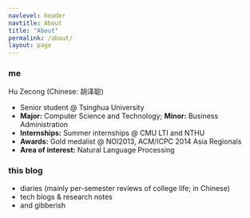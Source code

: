 ```yaml
---
navlevel: header
navtitle: About
title: "About"
permalink: /about/
layout: page
---
```


### me

Hu Zecong (Chinese: 胡泽聪)
- Senior student @ Tsinghua University
- **Major:** Computer Science and Technology; **Minor:** Business Administration
- **Internships:** Summer internships @ CMU LTI and NTHU
- **Awards:** Gold medalist @ NOI2013, ACM/ICPC 2014 Asia Regionals
- **Area of interest:** Natural Language Processing

### this blog

- diaries (mainly per-semester reviews of college life; in Chinese)
- tech blogs & research notes
- and gibberish
